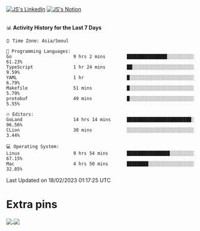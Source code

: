 
[![JS's LinkedIn](https://img.shields.io/badge/LinkedIn-blue?style=for-the-badge&logo=linkedin)](https://www.linkedin.com/in/jaeseung-lee-5a2a32139/) 
[![JS's Notion](https://img.shields.io/badge/Notion-black?style=for-the-badge&logo=notion)](https://bit.ly/ljswiki1) <br><br>
<!-- ![JS's GitHub stats](https://github-readme-stats-lemon-five.vercel.app/api?username=tkxkd0159&hide=contribs,prs,stars,issues&show_icons=true&theme=react&include_all_commits=true)   -->
<!-- ![Top Langs](https://github-readme-stats-lemon-five.vercel.app/api/top-langs/?username=tkxkd0159&layout=compact&hide=jupyter%20notebook,scss,html,css&langs_count=10)  -->


<!--START_SECTION:waka-->
📊 **Activity History for the Last 7 Days** 

```text
⌚︎ Time Zone: Asia/Seoul

💬 Programming Languages: 
Go                       9 hrs 2 mins        ███████████████░░░░░░░░░░   61.23% 
TypeScript               1 hr 24 mins        ██░░░░░░░░░░░░░░░░░░░░░░░   9.59% 
YAML                     1 hr                █░░░░░░░░░░░░░░░░░░░░░░░░   6.79% 
Makefile                 51 mins             █░░░░░░░░░░░░░░░░░░░░░░░░   5.79% 
protobuf                 49 mins             █░░░░░░░░░░░░░░░░░░░░░░░░   5.55%

🔥 Editors: 
GoLand                   14 hrs 14 mins      ████████████████████████░   96.56% 
CLion                    30 mins             ░░░░░░░░░░░░░░░░░░░░░░░░░   3.44%

💻 Operating System: 
Linux                    9 hrs 54 mins       ████████████████░░░░░░░░░   67.15% 
Mac                      4 hrs 50 mins       ████████░░░░░░░░░░░░░░░░░   32.85%

```


 Last Updated on 18/02/2023 01:17:25 UTC
<!--END_SECTION:waka-->

# Extra pins
<a href="https://github.com/tkxkd0159/tkxkd0159.github.io">
  <img align="center" src="https://github-readme-stats-lemon-five.vercel.app/api/pin/?username=tkxkd0159&repo=nft-card-game&theme=react" />
</a>
<a href="https://github.com/tkxkd0159/dsalgo">
  <img align="center" src="https://github-readme-stats-lemon-five.vercel.app/api/pin/?username=tkxkd0159&repo=dsalgo&theme=react" />
</a>

<!---
- 🔭 I’m currently working on ...
- 🌱 I’m currently learning blockchain and distributed network
- 👯 I’m looking to collaborate on ...
- 🤔 I’m looking for help with ...
- 💬 Ask me about ...
- 📫 How to reach me: ...
- 😄 Pronouns: ...
- ⚡ Fun fact: ...
-->
